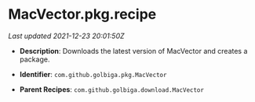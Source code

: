 # MacVector.pkg.recipe

_Last updated 2021-12-23 20:01:50Z_

- **Description**: Downloads the latest version of MacVector and creates a package.

- **Identifier**: `com.github.golbiga.pkg.MacVector`

- **Parent Recipes**: `com.github.golbiga.download.MacVector`
